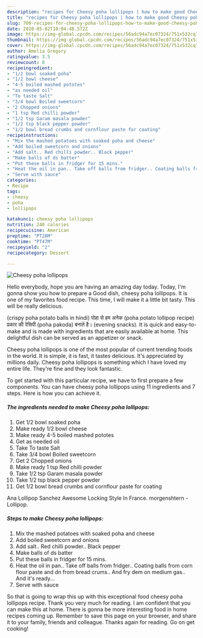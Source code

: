 ```yaml
---
description: "recipes for Cheesy poha lollipops | how to make good Cheesy poha lollipops"
title: "recipes for Cheesy poha lollipops | how to make good Cheesy poha lollipops"
slug: 709-recipes-for-cheesy-poha-lollipops-how-to-make-good-cheesy-poha-lollipops
date: 2020-05-02T10:04:48.572Z
image: https://img-global.cpcdn.com/recipes/56adc94a7ec07324/751x532cq70/cheesy-poha-lollipops-recipe-main-photo.jpg
thumbnail: https://img-global.cpcdn.com/recipes/56adc94a7ec07324/751x532cq70/cheesy-poha-lollipops-recipe-main-photo.jpg
cover: https://img-global.cpcdn.com/recipes/56adc94a7ec07324/751x532cq70/cheesy-poha-lollipops-recipe-main-photo.jpg
author: Amelia Gregory
ratingvalue: 3.5
reviewcount: 8
recipeingredient:
- "1/2 bowl soaked poha"
- "1/2 bowl cheese"
- "4-5 boiled mashed pototes"
- "as needed oil"
- "To taste Salt"
- "3/4 bowl Boiled sweetcorn"
- "2 Chopped onions"
- "1 tsp Red chilli powder"
- "1/2 tsp Garam masala powder"
- "1/2 tsp black pepper powder"
- "1/2 bowl bread crumbs and cornflour paste for coating"
recipeinstructions:
- "Mix the mashed potatoes with soaked poha and cheese"
- "Add boiled sweetcorn and onions"
- "Add salt.. Red chilli powder.. Black pepper"
- "Make balls of ds batter"
- "Put these balls in fridger for 15 mins."
- "Heat the oil in pan.. Take off balls from fridger.. Coating balls from corn flour paste and dn from bread crums.. And fry dem on medium gas.. And it&#39;s ready..."
- "Serve with sauce"
categories:
- Recipe
tags:
- cheesy
- poha
- lollipops

katakunci: cheesy poha lollipops 
nutrition: 240 calories
recipecuisine: American
preptime: "PT28M"
cooktime: "PT47M"
recipeyield: "2"
recipecategory: Dessert

---
```



![Cheesy poha lollipops](https://img-global.cpcdn.com/recipes/56adc94a7ec07324/751x532cq70/cheesy-poha-lollipops-recipe-main-photo.jpg)

Hello everybody, hope you are having an amazing day today. Today, I'm gonna show you how to prepare a Good dish, cheesy poha lollipops. It is one of my favorites food recipe. This time, I will make it a little bit tasty. This will be really delicious.

(crispy poha potato balls in hindi) पोहा से हम अनेक (poha potato lollipop recipe) प्रकार की रेसिपी (poha pakoda) बनाते है। (evening snacks). It is quick and easy-to-make and is made with ingredients that are easily available at home. This delightful dish can be served as an appetizer or snack.

Cheesy poha lollipops is one of the most popular of current trending foods in the world. It is simple, it is fast, it tastes delicious. It's appreciated by millions daily. Cheesy poha lollipops is something which I have loved my entire life. They're fine and they look fantastic.


To get started with this particular recipe, we have to first prepare a few components. You can have cheesy poha lollipops using 11 ingredients and 7 steps. Here is how you can achieve it.

<!--inarticleads1-->

##### The ingredients needed to make Cheesy poha lollipops:

1. Get 1/2 bowl soaked poha
1. Make ready 1/2 bowl cheese
1. Make ready 4-5 boiled mashed pototes
1. Get as needed oil
1. Take To taste Salt
1. Take 3/4 bowl Boiled sweetcorn
1. Get 2 Chopped onions
1. Make ready 1 tsp Red chilli powder
1. Take 1/2 tsp Garam masala powder
1. Take 1/2 tsp black pepper powder
1. Get 1/2 bowl bread crumbs and cornflour paste for coating


Ana Lollipop Sanchez Awesome Locking Style In France. morgenshtern - Lollipop. 

<!--inarticleads2-->

##### Steps to make Cheesy poha lollipops:

1. Mix the mashed potatoes with soaked poha and cheese
1. Add boiled sweetcorn and onions
1. Add salt.. Red chilli powder.. Black pepper
1. Make balls of ds batter
1. Put these balls in fridger for 15 mins.
1. Heat the oil in pan.. Take off balls from fridger.. Coating balls from corn flour paste and dn from bread crums.. And fry dem on medium gas.. And it&#39;s ready...
1. Serve with sauce




So that is going to wrap this up with this exceptional food cheesy poha lollipops recipe. Thank you very much for reading. I am confident that you can make this at home. There is gonna be more interesting food in home recipes coming up. Remember to save this page on your browser, and share it to your family, friends and colleague. Thanks again for reading. Go on get cooking!

